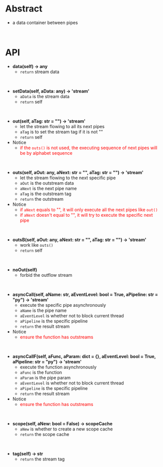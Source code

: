 # Abstract
* a data container between pipes  
</br>

# API
* **data(self) -> any**  
    - `return` stream data  
</br>

* **setData(self, aData: any) -> 'stream'**  
    - `aData` is the stream data  
    - `return` self  
</br>

* **out(self, aTag: str = "") -> 'stream'**  
    - let the stream flowing to all its next pipes  
    - `aTag` is to set the stream tag if it is not ""  
    - `return` self  
* Notice  
    - <font color="red">if the `outs()` is not used, the executing sequence of next pipes will be by alphabet sequence</font><br />  
</br>

* **outs(self, aOut: any, aNext: str = "", aTag: str = "") -> 'stream'**  
    - let the stream flowing to the next specific pipe  
    - `aOut` is the outstream data  
    - `aNext` is the next pipe name  
    - `aTag` is the outstream tag  
    - `return` the outstream  
* Notice  
    - <font color="red">if `aNext` equals to "", it will only execute all the next pipes like `out()`</font><br />  
    - <font color="red">if `aNext` doesn't equal to "", it will try to execute the specific next pipe</font><br />  
</br>

* **outsB(self, aOut: any, aNext: str = "", aTag: str = "") -> 'stream'**  
    - work like `outs()`  
    - `return` self  
</br>

* **noOut(self)**  
    - forbid the outflow stream  
</br>

* **asyncCall(self, aName: str, aEventLevel: bool = True, aPipeline: str = "py") -> 'stream'**  
    - execute the specific pipe asynchronously  
    - `aName` is the pipe name  
    - `aEventLevel` is whether not to block current thread  
    - `aPipeline` is the specific pipeline  
    - `return` the result stream  
* Notice  
    - <font color="red">ensure the function has outstreams</font><br />  
</br>

* **asyncCallF(self, aFunc, aParam: dict = {}, aEventLevel: bool = True, aPipeline: str = "py") -> 'stream'**  
    - execute the function asynchronously  
    - `aFunc` is the function  
    - `aParam` is the pipe param  
    - `aEventLevel` is whether not to block current thread  
    - `aPipeline` is the specific pipeline  
    - `return` the result stream  
* Notice  
    - <font color="red">ensure the function has outstreams</font><br />  
</br>

* **scope(self, aNew: bool = False) -> scopeCache**  
    - `aNew` is whether to create a new scope cache  
    - `return` the scope cache  
</br>

* **tag(self) -> str**  
    - `return` the stream tag  
</br>